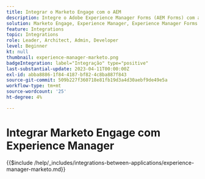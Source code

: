 ```yaml
---
title: Integrar o Marketo Engage com o AEM
description: Integre o Adobe Experience Manager Forms (AEM Forms) com a geração de leads dinamizada pelo Marketo Engage.
solution: Marketo Engage, Experience Manager, Experience Manager Forms
feature: Integrations
topic: Integrations
role: Leader, Architect, Admin, Developer
level: Beginner
kt: null
thumbnail: experience-manager-marketo.png
badgeIntegration: label="Integração" type="positive"
last-substantial-update: 2023-04-11T00:00:00Z
exl-id: abba8886-1f84-4187-bf82-4c8ba887f843
source-git-commit: 509b227f360718e81fb19d3a4d30aebf9de49e5a
workflow-type: tm+mt
source-wordcount: '25'
ht-degree: 4%

---
```


# Integrar Marketo Engage com Experience Manager

{{$include /help/_includes/integrations-between-applications/experience-manager-marketo.md}}
